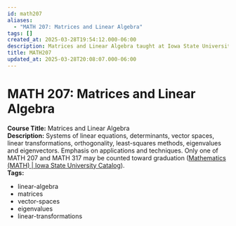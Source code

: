 ```yaml
---
id: math207
aliases:
  - "MATH 207: Matrices and Linear Algebra"
tags: []
created_at: 2025-03-28T19:54:12.000-06:00
description: Matrices and Linear Algebra taught at Iowa State University.
title: MATH207
updated_at: 2025-03-28T20:08:07.000-06:00
---
```



# MATH 207: Matrices and Linear Algebra  
**Course Title:** Matrices and Linear Algebra  
**Description:** Systems of linear equations, determinants, vector spaces, linear transformations, orthogonality, least-squares methods, eigenvalues and eigenvectors. Emphasis on applications and techniques. Only one of MATH 207 and MATH 317 may be counted toward graduation ([Mathematics (MATH) | Iowa State University Catalog](https://catalog.iastate.edu/previouscatalogs/2020-2021/azcourses/math/#:~:text=Systems%20of%20linear%20equations%2C%20determinants%2C,may%20be%20counted%20toward%20graduation)).  
**Tags:**  
- linear-algebra  
- matrices  
- vector-spaces  
- eigenvalues  
- linear-transformations  

